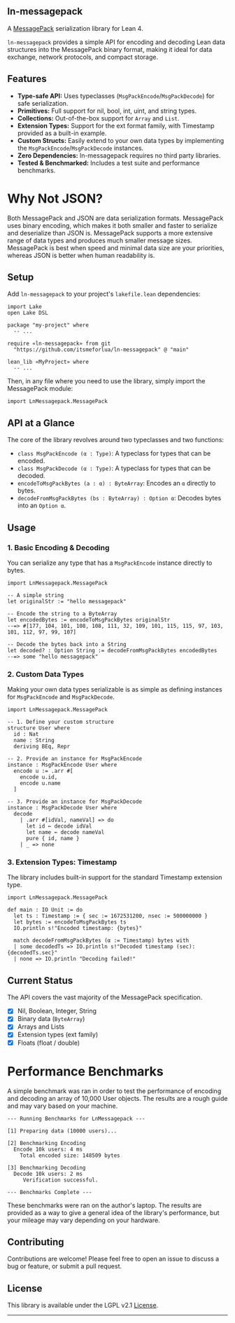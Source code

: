 ## ln-messagepack

A [MessagePack](https://msgpack.org/index.html) serialization library for Lean 4.

`ln-messagepack` provides a simple API for encoding and decoding Lean data structures into the MessagePack binary format, making it ideal for data exchange, network protocols, and compact storage.

## Features

-  **Type-safe API:** Uses typeclasses (`MsgPackEncode`/`MsgPackDecode`) for safe serialization.
-  **Primitives:** Full support for nil, bool, int, uint, and string types.
-  **Collections:** Out-of-the-box support for `Array` and `List`.
-  **Extension Types:** Support for the ext format family, with Timestamp provided as a built-in example.
-  **Custom Structs:** Easily extend to your own data types by implementing the `MsgPackEncode`/`MsgPackDecode` instances.
-  **Zero Dependencies:** ln-messagepack requires no third party libraries.
- **Tested & Benchmarked:** Includes a test suite and performance benchmarks.

# Why Not JSON?

Both MessagePack and JSON are data serialization formats. MessagePack uses binary encoding, which makes it both smaller and faster to serialize and deserialize than JSON is. MessagePack supports a more extensive range of data types and produces much smaller message sizes. MessagePack is best when speed and minimal data size are your priorities, whereas JSON is better when human readability is.

## Setup

Add `ln-messagepack` to your project's `lakefile.lean` dependencies:

```lean
import Lake
open Lake DSL

package "my-project" where
  -- ...

require «ln-messagepack» from git
  "https://github.com/itsmeforlua/ln-messagepack" @ "main"

lean_lib «MyProject» where
  -- ...
```

Then, in any file where you need to use the library, simply import the MessagePack module:

```lean
import LnMessagepack.MessagePack
```

## API at a Glance

The core of the library revolves around two typeclasses and two functions:

- `class MsgPackEncode (α : Type)`: A typeclass for types that can be encoded.
- `class MsgPackDecode (α : Type)`: A typeclass for types that can be decoded.
- `encodeToMsgPackBytes (a : α) : ByteArray`: Encodes an `α` directly to bytes.
- `decodeFromMsgPackBytes (bs : ByteArray) : Option α`: Decodes bytes into an `Option α`.

## Usage

### 1. Basic Encoding & Decoding

You can serialize any type that has a `MsgPackEncode` instance directly to bytes.

```lean
import LnMessagepack.MessagePack

-- A simple string
let originalStr := "hello messagepack"

-- Encode the string to a ByteArray
let encodedBytes := encodeToMsgPackBytes originalStr
--=> #[177, 104, 101, 108, 108, 111, 32, 109, 101, 115, 115, 97, 103, 101, 112, 97, 99, 107]

-- Decode the bytes back into a String
let decoded? : Option String := decodeFromMsgPackBytes encodedBytes
--=> some "hello messagepack"
```

### 2. Custom Data Types

Making your own data types serializable is as simple as defining instances for `MsgPackEncode` and `MsgPackDecode`.

```lean
import LnMessagepack.MessagePack

-- 1. Define your custom structure
structure User where
  id : Nat
  name : String
  deriving BEq, Repr

-- 2. Provide an instance for MsgPackEncode
instance : MsgPackEncode User where
  encode u := .arr #[
    encode u.id,
    encode u.name
  ]

-- 3. Provide an instance for MsgPackDecode
instance : MsgPackDecode User where
  decode
    | .arr #[idVal, nameVal] => do
      let id ← decode idVal
      let name ← decode nameVal
      pure { id, name }
    | _ => none
```

### 3. Extension Types: Timestamp

The library includes built-in support for the standard Timestamp extension type.

```lean
import LnMessagepack.MessagePack

def main : IO Unit := do
  let ts : Timestamp := { sec := 1672531200, nsec := 500000000 }
  let bytes := encodeToMsgPackBytes ts
  IO.println s!"Encoded timestamp: {bytes}"

  match decodeFromMsgPackBytes (α := Timestamp) bytes with
  | some decodedTs => IO.println s!"Decoded timestamp (sec): {decodedTs.sec}"
  | none => IO.println "Decoding failed!"
```

## Current Status

The API covers the vast majority of the MessagePack specification.

- [x] Nil, Boolean, Integer, String
- [x] Binary data (`ByteArray`)
- [x] Arrays and Lists
- [x] Extension types (ext family)
- [x] Floats (float / double)

# Performance Benchmarks
A simple benchmark was ran in order to test the performance of encoding and decoding an array of 10,000 User objects. The results are a rough guide and may vary based on your machine.

```console
--- Running Benchmarks for LnMessagepack ---

[1] Preparing data (10000 users)...

[2] Benchmarking Encoding
  Encode 10k users: 4 ms
    Total encoded size: 148509 bytes

[3] Benchmarking Decoding
  Decode 10k users: 2 ms
     Verification successful.

--- Benchmarks Complete ---
```
These benchmarks were ran on the author's laptop. The results are provided as a way to give a general idea of the library's performance, but your mileage may vary depending on your hardware.

## Contributing

Contributions are welcome! Please feel free to open an issue to discuss a bug or feature, or submit a pull request.

## License

This library is available under the LGPL v2.1 [License](LICENSE).

---
